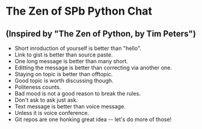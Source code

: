 # The Zen of SPb Python Chat
## (Inspired by "The Zen of Python, by Tim Peters")

- Short inroduction of yourself is better than "hello".
- Link to gist is better than source paste.
- One long message is better than many short.
- Editting the message is better than correcting via another one.
- Staying on topic is better than offtopic.
- Good topic is worth discussing though.
- Politeness counts.
- Bad mood is not a good reason to break the rules.
- Don't ask to ask just ask.
- Text message is better than voice message.
- Unless it is voice conference.
- Git repos are one honking great idea -- let's do more of those!
